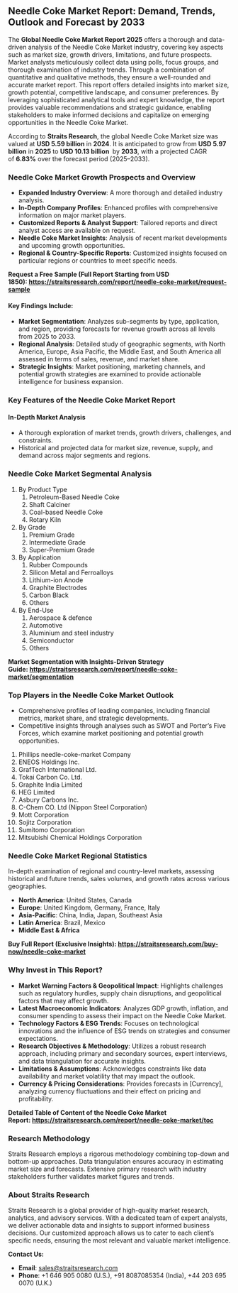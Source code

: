 <p>&nbsp;</p>
<h2>Needle Coke Market Report: Demand, Trends, Outlook and Forecast by 2033</h2>
<p>The&nbsp;<strong>Global Needle Coke Market Report 2025</strong>&nbsp;offers a thorough and data-driven analysis of the Needle Coke Market industry, covering key aspects such as market size, growth drivers, limitations, and future prospects. Market analysts meticulously collect data using polls, focus groups, and thorough examination of industry trends. Through a combination of quantitative and qualitative methods, they ensure a well-rounded and accurate market report. This report offers detailed insights into market size, growth potential, competitive landscape, and consumer preferences. By leveraging sophisticated analytical tools and expert knowledge, the report provides valuable recommendations and strategic guidance, enabling stakeholders to make informed decisions and capitalize on emerging opportunities in the Needle Coke Market.</p>
<p>According to&nbsp;<strong>Straits Research</strong>, the global Needle Coke Market size was valued at&nbsp;<strong>USD 5.59 billion</strong>&nbsp;in&nbsp;<strong>2024</strong>. It is anticipated to grow from&nbsp;<strong>USD 5.97 billion</strong>&nbsp;in&nbsp;<strong>2025</strong>&nbsp;to&nbsp;<strong>USD 10.13 billion </strong>&nbsp;by&nbsp;<strong>2033</strong>, with a projected CAGR of&nbsp;<strong>6.83%</strong>&nbsp;over the forecast period (2025&ndash;2033).</p>
<h3>Needle Coke Market Growth Prospects and Overview</h3>
<ul>
<li><strong>Expanded Industry Overview</strong>: A more thorough and detailed industry analysis.</li>
<li><strong>In-Depth Company Profiles</strong>: Enhanced profiles with comprehensive information on major market players.</li>
<li><strong>Customized Reports &amp; Analyst Support</strong>: Tailored reports and direct analyst access are available on request.</li>
<li><strong>Needle Coke Market Insights</strong>: Analysis of recent market developments and upcoming growth opportunities.</li>
<li><strong>Regional &amp; Country-Specific Reports</strong>: Customized insights focused on particular regions or countries to meet specific needs.</li>
</ul>
<p><strong>Request a Free Sample (Full Report Starting from USD 1850):&nbsp;<a href="https://straitsresearch.com/report/needle-coke-market/request-sample">https://straitsresearch.com/report/needle-coke-market/request-sample</a></strong></p>
<h4>Key Findings Include:</h4>
<ul>
<li><strong>Market Segmentation</strong>: Analyzes sub-segments by type, application, and region, providing forecasts for revenue growth across all levels from&nbsp;2025 to 2033.</li>
<li><strong>Regional Analysis</strong>: Detailed study of geographic segments, with North America, Europe, Asia Pacific, the Middle East, and South America all assessed in terms of sales, revenue, and market share.</li>
<li><strong>Strategic Insights</strong>: Market positioning, marketing channels, and potential growth strategies are examined to provide actionable intelligence for business expansion.</li>
</ul>
<h3>Key Features of the Needle Coke Market Report</h3>
<h4>In-Depth Market Analysis</h4>
<ul>
<li>A thorough exploration of market trends, growth drivers, challenges, and constraints.</li>
<li>Historical and projected data for market size, revenue, supply, and demand across major segments and regions.</li>
</ul>
<h3>Needle Coke Market&nbsp;Segmental Analysis</h3>
<ol>
<li>By Product Type
<ol>
<li>Petroleum-Based Needle Coke</li>
<li>Shaft Calciner</li>
<li>Coal-based Needle Coke</li>
<li>Rotary Kiln</li>
</ol>
</li>
<li>By Grade
<ol>
<li>Premium Grade</li>
<li>Intermediate Grade</li>
<li>Super-Premium Grade</li>
</ol>
</li>
<li>By Application
<ol>
<li>Rubber Compounds</li>
<li>Silicon Metal and Ferroalloys</li>
<li>Lithium-ion Anode</li>
<li>Graphite Electrodes</li>
<li>Carbon Black</li>
<li>Others</li>
</ol>
</li>
<li>By End-Use
<ol>
<li>Aerospace &amp; defence</li>
<li>Automotive</li>
<li>Aluminium and steel industry</li>
<li>Semiconductor</li>
<li>Others</li>
</ol>
</li>
</ol>
<p><strong>Market Segmentation with Insights-Driven Strategy Guide:&nbsp;<a href="https://straitsresearch.com/report/needle-coke-market/segmentation">https://straitsresearch.com/report/needle-coke-market/segmentation</a></strong></p>
<h3>Top Players in the Needle Coke Market Outlook</h3>
<ul>
<li>Comprehensive profiles of leading companies, including financial metrics, market share, and strategic developments.</li>
<li>Competitive insights through analyses such as SWOT and Porter&rsquo;s Five Forces, which examine market positioning and potential growth opportunities.</li>
</ul>
<ol>
<li>Phillips needle-coke-market Company</li>
<li>ENEOS Holdings Inc.</li>
<li>GrafTech International Ltd.</li>
<li>Tokai Carbon Co. Ltd.</li>
<li>Graphite India Limited</li>
<li>HEG Limited</li>
<li>Asbury Carbons Inc.</li>
<li>C-Chem CO. Ltd (Nippon Steel Corporation)</li>
<li>Mott Corporation</li>
<li>Sojitz Corporation</li>
<li>Sumitomo Corporation</li>
<li>Mitsubishi Chemical Holdings Corporation</li>
</ol>
<h3>Needle Coke Market Regional Statistics</h3>
<p>In-depth examination of regional and country-level markets, assessing historical and future trends, sales volumes, and growth rates across various geographies.</p>
<ul>
<li><strong>North America</strong>: United States, Canada</li>
<li><strong>Europe</strong>: United Kingdom, Germany, France, Italy</li>
<li><strong>Asia-Pacific</strong>: China, India, Japan, Southeast Asia</li>
<li><strong>Latin America</strong>: Brazil, Mexico</li>
<li><strong>Middle East &amp; Africa</strong></li>
</ul>
<p><strong>Buy Full Report (Exclusive Insights):&nbsp;<a href="https://straitsresearch.com/buy-now/needle-coke-market">https://straitsresearch.com/buy-now/needle-coke-market</a></strong></p>
<h3>Why Invest in This Report?</h3>
<ul>
<li><strong>Market Warning Factors &amp; Geopolitical Impact</strong>: Highlights challenges such as regulatory hurdles, supply chain disruptions, and geopolitical factors that may affect growth.</li>
<li><strong>Latest Macroeconomic Indicators</strong>: Analyzes GDP growth, inflation, and consumer spending to assess their impact on the Needle Coke Market.</li>
<li><strong>Technology Factors &amp; ESG Trends</strong>: Focuses on technological innovations and the influence of ESG trends on strategies and consumer expectations.</li>
<li><strong>Research Objectives &amp; Methodology</strong>: Utilizes a robust research approach, including primary and secondary sources, expert interviews, and data triangulation for accurate insights.</li>
<li><strong>Limitations &amp; Assumptions</strong>: Acknowledges constraints like data availability and market volatility that may impact the outlook.</li>
<li><strong>Currency &amp; Pricing Considerations</strong>: Provides forecasts in [Currency], analyzing currency fluctuations and their effect on pricing and profitability.</li>
</ul>
<p><strong>Detailed Table of Content of the Needle Coke Market Report:&nbsp;<a href="https://straitsresearch.com/report/needle-coke-market/toc">https://straitsresearch.com/report/needle-coke-market/toc</a></strong></p>
<h3>Research Methodology</h3>
<p>Straits Research employs a rigorous methodology combining top-down and bottom-up approaches. Data triangulation ensures accuracy in estimating market size and forecasts. Extensive primary research with industry stakeholders further validates market figures and trends.</p>
<h3>About Straits Research</h3>
<p>Straits Research is a global provider of high-quality market research, analytics, and advisory services. With a dedicated team of expert analysts, we deliver actionable data and insights to support informed business decisions. Our customized approach allows us to cater to each client&rsquo;s specific needs, ensuring the most relevant and valuable market intelligence.</p>
<p><strong>Contact Us:</strong></p>
<ul>
<li><strong>Email</strong>: <a href="sales@straitsresearch.com">sales@straitsresearch.com</a></li>
<li><strong>Phone</strong>: +1 646 905 0080 (U.S.), +91 8087085354 (India), +44 203 695 0070 (U.K.)</li>
</ul>
<p>&nbsp;</p>
